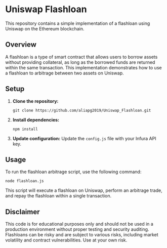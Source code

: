 # Uniswap Flashloan

This repository contains a simple implementation of a flashloan using Uniswap on the Ethereum blockchain.

## Overview

A flashloan is a type of smart contract that allows users to borrow assets without providing collateral, as long as the borrowed funds are returned within the same transaction. This implementation demonstrates how to use a flashloan to arbitrage between two assets on Uniswap.

## Setup

1. **Clone the repository:**
   ```
   git clone https://github.com/aliapg2019/Uniswap_Flashloan.git
   ```

2. **Install dependencies:**
   ```
   npm install
   ```

3. **Update configuration:**
   Update the `config.js` file with your Infura API key.

## Usage

To run the flashloan arbitrage script, use the following command:
   ```
   node flashloan.js
   ```

This script will execute a flashloan on Uniswap, perform an arbitrage trade, and repay the flashloan within a single transaction.

## Disclaimer

This code is for educational purposes only and should not be used in a production environment without proper testing and security auditing. Flashloans can be risky and are subject to various risks, including market volatility and contract vulnerabilities. Use at your own risk.
